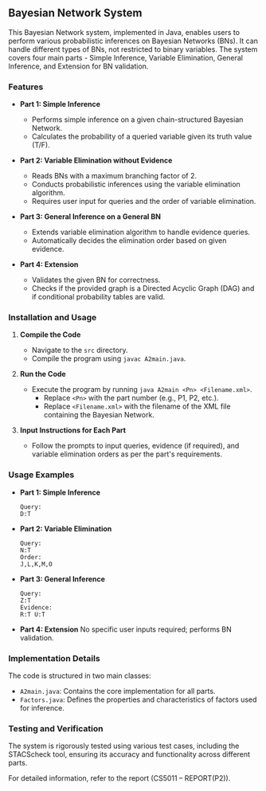 ## Bayesian Network System

This Bayesian Network system, implemented in Java, enables users to perform various probabilistic inferences on Bayesian Networks (BNs). It can handle different types of BNs, not restricted to binary variables. The system covers four main parts - Simple Inference, Variable Elimination, General Inference, and Extension for BN validation.

### Features

- **Part 1: Simple Inference**
  - Performs simple inference on a given chain-structured Bayesian Network.
  - Calculates the probability of a queried variable given its truth value (T/F).

- **Part 2: Variable Elimination without Evidence**
  - Reads BNs with a maximum branching factor of 2.
  - Conducts probabilistic inferences using the variable elimination algorithm.
  - Requires user input for queries and the order of variable elimination.

- **Part 3: General Inference on a General BN**
  - Extends variable elimination algorithm to handle evidence queries.
  - Automatically decides the elimination order based on given evidence.

- **Part 4: Extension**
  - Validates the given BN for correctness.
  - Checks if the provided graph is a Directed Acyclic Graph (DAG) and if conditional probability tables are valid.

### Installation and Usage

1. **Compile the Code**
   - Navigate to the `src` directory.
   - Compile the program using `javac A2main.java`.

2. **Run the Code**
   - Execute the program by running `java A2main <Pn> <Filename.xml>`.
     - Replace `<Pn>` with the part number (e.g., P1, P2, etc.).
     - Replace `<Filename.xml>` with the filename of the XML file containing the Bayesian Network.

3. **Input Instructions for Each Part**
   - Follow the prompts to input queries, evidence (if required), and variable elimination orders as per the part's requirements.

### Usage Examples

- **Part 1: Simple Inference**
  ```
  Query:
  D:T
  ```

- **Part 2: Variable Elimination**
  ```
  Query:
  N:T
  Order:
  J,L,K,M,O
  ```

- **Part 3: General Inference**
  ```
  Query:
  Z:T
  Evidence:
  R:T U:T
  ```

- **Part 4: Extension**
  No specific user inputs required; performs BN validation.

### Implementation Details

The code is structured in two main classes:
- `A2main.java`: Contains the core implementation for all parts.
- `Factors.java`: Defines the properties and characteristics of factors used for inference.

### Testing and Verification

The system is rigorously tested using various test cases, including the STACScheck tool, ensuring its accuracy and functionality across different parts.

For detailed information, refer to the report (CS5011 – REPORT(P2)).
